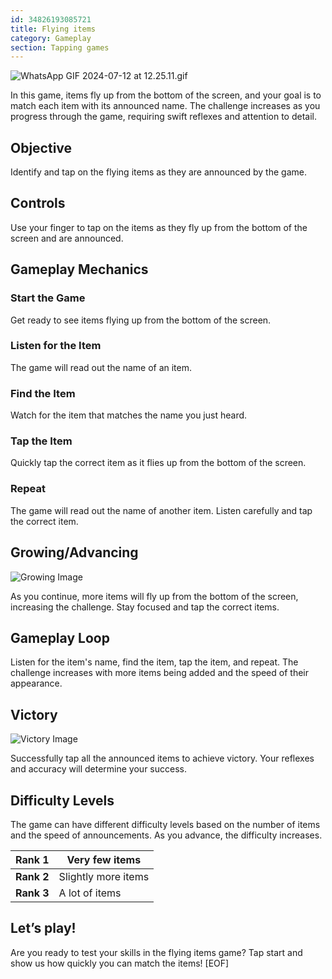 ```yaml
---
id: 34826193085721
title: Flying items
category: Gameplay
section: Tapping games
---
```

![WhatsApp GIF 2024-07-12 at 12.25.11.gif](https://help.studycat.com/hc/article_attachments/34966795074969)

In this game, items fly up from the bottom of the screen, and your goal is to match each item with its announced name. The challenge increases as you progress through the game, requiring swift reflexes and attention to detail.

Objective
---------

Identify and tap on the flying items as they are announced by the game.

Controls
--------

Use your finger to tap on the items as they fly up from the bottom of the screen and are announced.

Gameplay Mechanics
------------------

### Start the Game

Get ready to see items flying up from the bottom of the screen.

### Listen for the Item

The game will read out the name of an item.

### Find the Item

Watch for the item that matches the name you just heard.

### Tap the Item

Quickly tap the correct item as it flies up from the bottom of the screen.

### Repeat

The game will read out the name of another item. Listen carefully and tap the correct item.

Growing/Advancing
-----------------

![Growing Image](https://help.studycat.com/hc/article_attachments/34826217331225)

As you continue, more items will fly up from the bottom of the screen, increasing the challenge. Stay focused and tap the correct items.

Gameplay Loop
-------------

Listen for the item's name, find the item, tap the item, and repeat. The challenge increases with more items being added and the speed of their appearance.

Victory
-------

![Victory Image](https://help.studycat.com/hc/article_attachments/34917314421785)

Successfully tap all the announced items to achieve victory. Your reflexes and accuracy will determine your success.

Difficulty Levels
-----------------

The game can have different difficulty levels based on the number of items and the speed of announcements. As you advance, the difficulty increases.

| **Rank 1** | Very few items |
| --- | --- |
| **Rank 2** | Slightly more items |
| **Rank 3** | A lot of items |

Let’s play!
-----------

Are you ready to test your skills in the flying items game? Tap start and show us how quickly you can match the items!
[EOF]